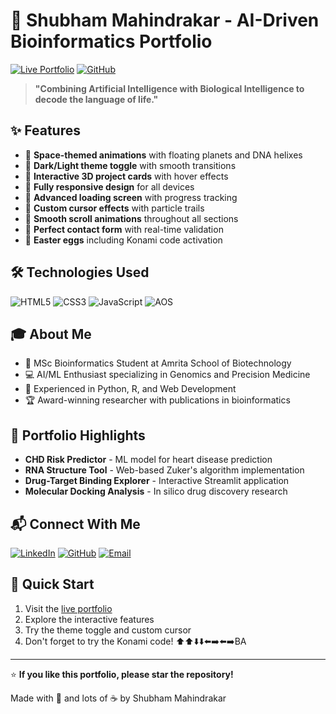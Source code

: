 # 🚀 Shubham Mahindrakar - AI-Driven Bioinformatics Portfolio

[![Live Portfolio](https://img.shields.io/badge/Live-Portfolio-brightgreen?style=for-the-badge&logo=github-pages)](https://ShubhamBioIT.github.io/)
[![GitHub](https://img.shields.io/badge/GitHub-Repository-black?style=for-the-badge&logo=github)](https://github.com/ShubhamBioIT/ShubhamBioIT.github.io)

> **"Combining Artificial Intelligence with Biological Intelligence to decode the language of life."**

## ✨ Features

- 🌌 **Space-themed animations** with floating planets and DNA helixes
- 🎨 **Dark/Light theme toggle** with smooth transitions  
- 🧬 **Interactive 3D project cards** with hover effects
- 📱 **Fully responsive design** for all devices
- 🚀 **Advanced loading screen** with progress tracking
- 💫 **Custom cursor effects** with particle trails
- 🎯 **Smooth scroll animations** throughout all sections
- 📧 **Perfect contact form** with real-time validation
- 🌈 **Easter eggs** including Konami code activation

## 🛠️ Technologies Used

![HTML5](https://img.shields.io/badge/HTML5-E34F26?style=flat-square&logo=html5&logoColor=white)
![CSS3](https://img.shields.io/badge/CSS3-1572B6?style=flat-square&logo=css3&logoColor=white)
![JavaScript](https://img.shields.io/badge/JavaScript-F7DF1E?style=flat-square&logo=javascript&logoColor=black)
![AOS](https://img.shields.io/badge/AOS-Animation-purple?style=flat-square)

## 🎓 About Me

- 🧬 MSc Bioinformatics Student at Amrita School of Biotechnology
- 💻 AI/ML Enthusiast specializing in Genomics and Precision Medicine
- 🔬 Experienced in Python, R, and Web Development
- 🏆 Award-winning researcher with publications in bioinformatics

## 🌟 Portfolio Highlights

- **CHD Risk Predictor** - ML model for heart disease prediction
- **RNA Structure Tool** - Web-based Zuker's algorithm implementation  
- **Drug-Target Binding Explorer** - Interactive Streamlit application
- **Molecular Docking Analysis** - In silico drug discovery research

## 📬 Connect With Me

[![LinkedIn](https://img.shields.io/badge/LinkedIn-0077B5?style=for-the-badge&logo=linkedin&logoColor=white)](https://linkedin.com/in/shubham-mahindrakar-132394283)
[![GitHub](https://img.shields.io/badge/GitHub-100000?style=for-the-badge&logo=github&logoColor=white)](https://github.com/ShubhamBioIT)
[![Email](https://img.shields.io/badge/Email-D14836?style=for-the-badge&logo=gmail&logoColor=white)](mailto:shubhammahindrakar2104@gmail.com)

## 🚀 Quick Start

1. Visit the [live portfolio](https://ShubhamBioIT.github.io/)
2. Explore the interactive features
3. Try the theme toggle and custom cursor
4. Don't forget to try the Konami code! ⬆️⬆️⬇️⬇️⬅️➡️⬅️➡️BA

---

⭐ **If you like this portfolio, please star the repository!**

Made with 💖 and lots of ☕ by Shubham Mahindrakar

